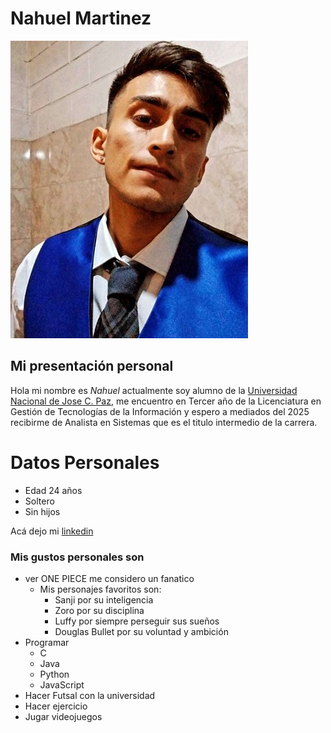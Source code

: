 # Nahuel Martinez
![Epigrafe](./Imagen/yo.jpg "Este soy yo :)")
## Mi presentación personal
Hola mi nombre es *_Nahuel_* actualmente soy alumno de la [Universidad Nacional de Jose C. Paz](www.unpaz.edu.ar), me encuentro en Tercer año de la Licenciatura en Gestión de Tecnologías de la Información y espero a mediados del 2025 recibirme de Analista en Sistemas que es el titulo intermedio de la carrera.

# Datos Personales
* Edad 24 años
* Soltero
* Sin hijos

Acá dejo mi [linkedin](https://www.linkedin.com/in/nahuel-martinez-7b898a218/)
### Mis gustos personales son
 * ver ONE PIECE me considero un fanatico
   * Mis personajes favoritos son:
     * Sanji por su inteligencia
     * Zoro por su disciplina
     * Luffy por siempre perseguir sus sueños
     * Douglas Bullet por su voluntad y ambición
 * Programar
   * C
   * Java
   * Python
   * JavaScript
* Hacer Futsal con la universidad
* Hacer ejercicio
* Jugar videojuegos
